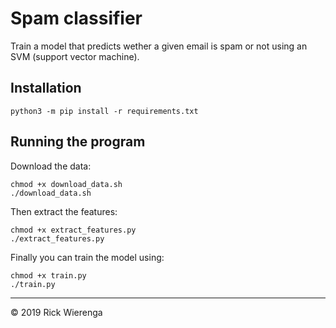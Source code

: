 # Spam classifier

Train a model that predicts wether a given email is spam or not using an SVM (support vector machine).

## Installation
```shell
python3 -m pip install -r requirements.txt
```

## Running the program
Download the data:
```shell
chmod +x download_data.sh
./download_data.sh
```

Then extract the features:
```shell
chmod +x extract_features.py
./extract_features.py
```

Finally you can train the model using:
```shell
chmod +x train.py
./train.py
```

---
&copy; 2019 Rick Wierenga
